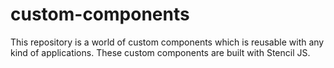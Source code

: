 # custom-components
This repository is a world of custom components which is reusable with any kind of applications. These custom components are built with Stencil JS.
